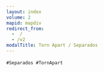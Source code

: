 ```yaml
---
layout: index
volume: 2
mapid: mapdiv
redirect_from: 
  -  /
  - /v2
modalTitle: Torn Apart / Separados
---
```


<div id="iphone-se-alert" data-i18n="ta-iphone-se-alert" class="d-none alert alert-warning" role="alert">
</div>

<p data-i18n="ta-v2-index-modal"></p>
  
`#Separados #TornApart` &nbsp;<i class="fab fa-twitter"></i>
